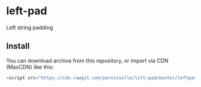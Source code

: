 # left-pad
Left string padding

## Install

You can download archive from this repository, or import via CDN (MaxCDN) like this:
```javascript
<script src="https://cdn.rawgit.com/parnissolle/left-pad/master/leftpad.min.js"></script>
```

